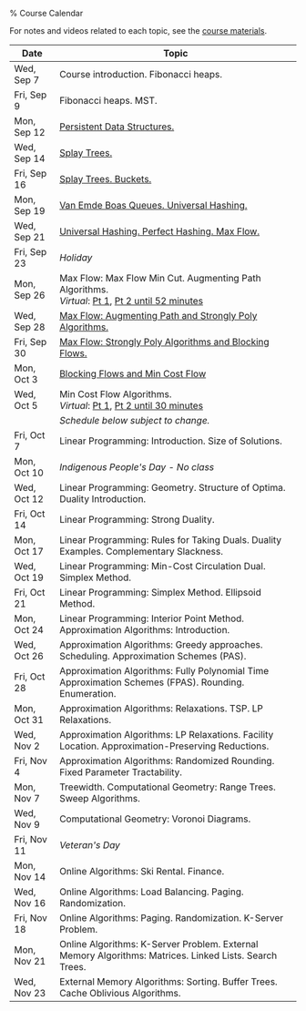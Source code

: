 % Course Calendar

For notes and videos related to each topic, see the [course materials](materials.html).

| Date           | Topic                                                                    |
|----------------|--------------------------------------------------------------------------|
| Wed, Sep 7     | Course introduction. Fibonacci heaps.
| Fri, Sep 9     | Fibonacci heaps. MST.
| Mon, Sep 12    | [Persistent Data Structures.](https://youtu.be/D9btHIAk4ac)
| Wed, Sep 14    | [Splay Trees.](https://youtu.be/56AGGEkdA2g)
| Fri, Sep 16    | [Splay Trees. Buckets.](https://youtu.be/HCQJfTyMwi8)
| Mon, Sep 19    | [Van Emde Boas Queues. Universal Hashing.](https://youtu.be/4B3Y-NfBgW0)
| Wed, Sep 21    | [Universal Hashing. Perfect Hashing. Max Flow.](https://youtu.be/MrL1NbUodsw)
| Fri, Sep 23    | *Holiday*                                                                
| Mon, Sep 26    | Max Flow: Max Flow Min Cut. Augmenting Path Algorithms.<br>*Virtual*: [Pt 1](https://youtu.be/8SNNFjxKEJg?t=3088), [Pt 2 until 52 minutes](https://youtu.be/L3uhqXpo1t0?t=297)
| Wed, Sep 28    | [Max Flow: Augmenting Path and Strongly Poly Algorithms.](https://youtu.be/J0qMsPcXh08)
| Fri, Sep 30    | [Max Flow: Strongly Poly Algorithms and Blocking Flows.](https://youtu.be/_7Yf8OzSnHI)
| Mon, Oct 3     | [Blocking Flows and Min Cost Flow](https://youtu.be/DRZuoNzAVUU)
| Wed, Oct 5     | Min Cost Flow Algorithms.<br>*Virtual*: [Pt 1](https://youtu.be/Fi_AiRKWoUI?t=2860), [Pt 2 until 30 minutes](https://youtu.be/W-C8qtkUJZY)
|                | *Schedule below subject to change.*
| Fri, Oct 7     | Linear Programming: Introduction. Size of Solutions.
| Mon, Oct 10    | *Indigenous People's Day - No class*
| Wed, Oct 12    | Linear Programming: Geometry. Structure of Optima. Duality Introduction.
| Fri, Oct 14    | Linear Programming: Strong Duality.
| Mon, Oct 17    | Linear Programming: Rules for Taking Duals. Duality Examples. Complementary Slackness.
| Wed, Oct 19    | Linear Programming: Min-Cost Circulation Dual. Simplex Method.
| Fri, Oct 21    | Linear Programming: Simplex Method. Ellipsoid Method.
| Mon, Oct 24    | Linear Programming: Interior Point Method. Approximation Algorithms: Introduction.
| Wed, Oct 26    | Approximation Algorithms: Greedy approaches. Scheduling. Approximation Schemes (PAS).
| Fri, Oct 28    | Approximation Algorithms: Fully Polynomial Time Approximation Schemes (FPAS). Rounding. Enumeration.
| Mon, Oct 31    | Approximation Algorithms: Relaxations. TSP. LP Relaxations.
| Wed, Nov 2     | Approximation Algorithms: LP Relaxations. Facility Location. Approximation-Preserving Reductions.
| Fri, Nov 4     | Approximation Algorithms: Randomized Rounding. Fixed Parameter Tractability.
| Mon, Nov 7     | Treewidth. Computational Geometry: Range Trees. Sweep Algorithms.
| Wed, Nov 9     | Computational Geometry: Voronoi Diagrams.
| Fri, Nov 11    | *Veteran's Day*
| Mon, Nov 14    | Online Algorithms: Ski Rental. Finance.
| Wed, Nov 16    | Online Algorithms: Load Balancing. Paging. Randomization.
| Fri, Nov 18    | Online Algorithms: Paging. Randomization. K-Server Problem.
| Mon, Nov 21    | Online Algorithms: K-Server Problem. External Memory Algorithms: Matrices. Linked Lists. Search Trees.
| Wed, Nov 23    | External Memory Algorithms: Sorting. Buffer Trees. Cache Oblivious Algorithms.
